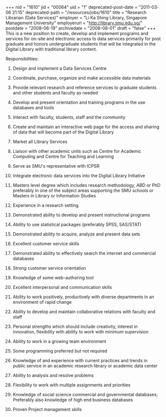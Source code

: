 +++
nid = "1610"
jid = "00064"
uid = "1"
deprecated-post-date = "2011-03-06 21:15"
deprecated-path = "/resources/jobs/1610"
title = "Research Librarian (Data Services)"
employer = "Li Ka Shing Library, Singapore Management University"
employerurl = "http://library.smu.edu.sg/"
postdate = "2008-06-19"
archivedate = "2008-08-01"
draft = "false"
+++
This is a new position to create, develop and implement programs and
services for on-site and electronic access to data services primarily
for post graduate and honors undergraduate students that will be
integrated in the Digital Library with traditional library content.

Responsibilities:

1.  Design and implement a Data Services Centre
2.  Coordinate, purchase, organize and make accessible data materials
3.  Provide relevant research and reference services to graduate
    students and other students and faculty as needed
4.  Develop and present orientation and training programs in the use
    databases and tools
5.  Interact with faculty, students, staff and the community
6.  Create and maintain an interactive web page for the access and
    sharing of data that will become part of the Digital Library
7.  Market all Library Services
8.  Liaison with other academic units such as Centre for Academic
    Computing and Centre for Teaching and Learning
9.  Serve as SMU's representative with ICPSR
10. Integrate electronic data services into the Digital Library
    Initiative
  
1.  Masters level degree which includes research methodology, ABD or PhD
    preferably in one of the subject areas supporting the SMU schools or
    Masters in Library or Information Studies
2.  Experience in a research setting
3.  Demonstrated ability to develop and present instructional programs
4.  Ability to use statistical packages (preferably SPSS, SAS/STAT)
5.  Demonstrated ability to acquire, analyze and present data sets
6.  Excellent customer service skills
7.  Demonstrated ability to effectively search the internet and
    commercial databases
8.  Strong customer service orientation
9.  Knowledge of some web-authoring tool
10. Excellent interpersonal and communication skills
11. Ability to work positively, productively with diverse departments in
    an environment of rapid change
12. Ability to develop and maintain collaborative relations with faculty
    and staff
13. Personal strengths which should include creativity, interest in
    innovation, flexibility with ability to work with minimum
    supervision
14. Ability to work in a growing team environment
15. Some programming preferred but not required
16. Knowledge of and experience with current practices and trends in
    public service in an academic research library or academic data
    center
17. Ability to analysis and resolve problems
18. Flexibility to work with multiple assignments and priorities
19. Knowledge of social science commercial and governmental databases;
    Preferably also knowledge of high end business databases
20. Proven Project management skills
